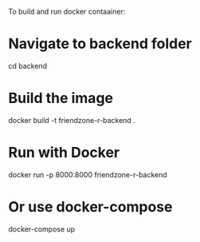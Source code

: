 

To build and run docker contaainer:
# Navigate to backend folder
cd backend

# Build the image
docker build -t friendzone-r-backend .

# Run with Docker
docker run -p 8000:8000 friendzone-r-backend

# Or use docker-compose
docker-compose up